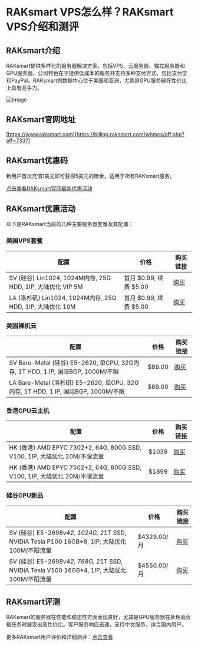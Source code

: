 # RAKsmart VPS怎么样？RAKsmart VPS介绍和测评

## RAKsmart介绍
RAKsmart提供多样化的服务器解决方案，包括VPS、云服务器、独立服务器和GPU服务器。公司特色在于提供低成本的服务并支持多种支付方式，包括支付宝和PayPal。RAKsmart的数据中心位于美国和亚洲，尤其是GPU服务器在性价比上具有竞争力。

![image](https://github.com/potichctara/RAKsmart/assets/169885721/ea841b82-041d-4732-8668-7c38eb99f010)

## RAKsmart官网地址
[https://www.raksmart.com](https://billing.raksmart.com/whmcs/aff.php?aff=7337)

## RAKsmart优惠码
新用户首次充值1美元即可获得5美元的赠金，适用于所有RAKsmart服务。

[点击查看RAKsmart官网最新优惠活动](https://billing.raksmart.com/whmcs/aff.php?aff=7337)

## RAKsmart优惠活动
以下是RAKsmart当前的几种主要服务器套餐及其配置：

### 美国VPS套餐
| 配置 | 价格 | 购买链接 |
| --- | --- | --- |
| SV (硅谷) Lin1024, 1024M内存, 25G HDD, 1IP, 大陆优化 VIP 5M | 首月 $0.99, 续费 $5.00 | [购买](https://billing.raksmart.com/whmcs/product.php?t=cloudvps&area=us&zone=sv&product=L1024&promocode=2024VPS-0.99&aff=7337) |
| LA (洛杉矶) Lin1024, 1024M内存, 25G HDD, 1IP, 大陆优化 10M | 首月 $0.99, 续费 $5.00 | [购买](https://billing.raksmart.com/whmcs/product.php?t=cloudvps&area=us&zone=la&product=L1024&promocode=2024VPS-0.99&aff=7337) |

### 美国裸机云
| 配置 | 价格 | 购买链接 |
| --- | --- | --- |
| SV Bare-Metal (硅谷) E5-2620, 单CPU, 32G内存, 1T HDD, 1 IP, 国际BGP, 1000M/不限 | $89.00 | [购买](https://billing.raksmart.com/whmcs/cart.php?a=add&pid=1108&promocode=Bare-MetalE5-89&aff=7337) |
| LA Bare-Metal (洛杉矶) E5-2620, 单CPU, 32G内存, 1T HDD, 1 IP, 国际BGP, 1000M/不限 | $89.00 | [购买](https://billing.raksmart.com/whmcs/cart.php?a=add&pid=1131&promocode=Bare-MetalE5-89&aff=7337) |

### 香港GPU云主机
| 配置 | 价格 | 购买链接 |
| --- | --- | --- |
| HK (香港) AMD EPYC 7302*2, 64G, 800G SSD, V100, 1IP, 大陆优化 20M/不限流量 | $1039 | [购买](https://billing.raksmart.com/whmcs/cart.php?a=add&pid=1368&language=chinese-cn&aff=7337) |
| HK (香港) AMD EPYC 7502*2, 64G, 800G SSD, V100, 1IP, 大陆优化 20M/不限流量 | $1899 | [购买](https://billing.raksmart.com/whmcs/cart.php?a=add&pid=1416&language=chinese-cn&aff=7337) |

### 硅谷GPU新品
| 配置 | 价格 | 购买链接 |
| --- | --- | --- |
| SV (硅谷) E5-2698v4*2, 1024G, 2*1T SSD, NVIDIA Tesla P100 16GB*8, 1IP, 大陆优化 100M/不限流量 | $4329.00/月 | [购买](https://billing.raksmart.com/whmcs/cart.php?a=add&pid=1240&aff=7337&language=chinese-cn&language=chinese-cn&language=chinese-cn&language=chinese-cn) |
| SV (硅谷) E5-2698v4*2, 768G, 2*1T SSD, NVIDIA Tesla V100 16GB*4, 1IP, 大陆优化 100M/不限流量 | $4550.00/月 | [购买](https://billing.raksmart.com/whmcs/cart.php?a=add&pid=1240&aff=7337&language=chinese-cn&language=chinese-cn&language=chinese-cn&language=chinese-cn) |


## RAKsmart评测
RAKsmart的服务器在性能和稳定性方面表现良好，尤其是GPU服务器在处理高负载任务时展现出高性价比。客户服务响应迅速，支持中文服务，适合国内用户。

更多RAKsmart用户评价和详细测评：[点击查看](https://billing.raksmart.com/whmcs/aff.php?aff=7337)
